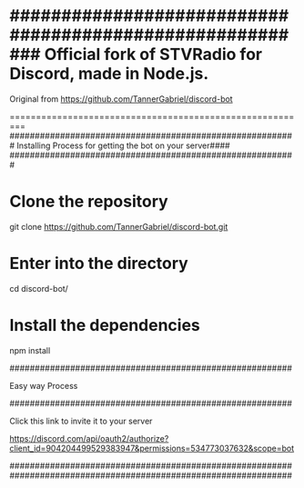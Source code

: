 #########################################################
Official fork of STVRadio for Discord, made in Node.js.
========================================================

Original from https://github.com/TannerGabriel/discord-bot

=========================================================
#########################################################
Installing Process for getting the bot on your server####
#########################################################

# Clone the repository
git clone https://github.com/TannerGabriel/discord-bot.git

# Enter into the directory
cd discord-bot/

# Install the dependencies
npm install

########################################################

Easy way Process

########################################################

Click this link to invite it to your server

https://discord.com/api/oauth2/authorize?client_id=904204499529383947&permissions=534773037632&scope=bot

########################################################
########################################################
